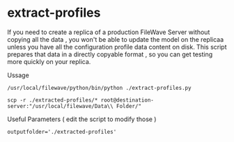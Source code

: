 # extract-profiles

If you need to create a replica of a production FileWave Server without copying all the data , 
you won't be able to update the model on the replicaa unless you have all the configuration profile data content on disk. 
This script prepares that data in a directly copyable format , so you can get testing more quickly on your replica. 

Ussage

    /usr/local/filewave/python/bin/python ./extract-profiles.py

    scp -r ./extracted-profiles/* root@destination-server:"/usr/local/filewave/Data\\ Folder/"

Useful Parameters ( edit the script to modify those )

    outputfolder='./extracted-profiles'